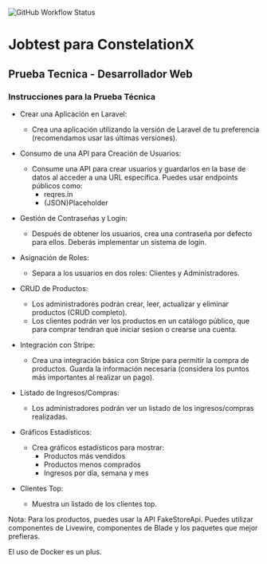 ![GitHub Workflow Status](https://img.shields.io/github/workflow/status/gbelot2003/jobtest/CI?label=build)

# Jobtest para ConstelationX
## Prueba Tecnica - Desarrollador Web

### Instrucciones para la Prueba Técnica

* Crear una Aplicación en Laravel:
    * Crea una aplicación utilizando la versión de Laravel de tu preferencia
(recomendamos usar las últimas versiones).

* Consumo de una API para Creación de Usuarios:
    * Consume una API para crear usuarios y guardarlos en la base de datos al
acceder a una URL específica. Puedes usar endpoints públicos como:
        * reqres.in
        * {JSON}Placeholder
* Gestión de Contraseñas y Login:
    * Después de obtener los usuarios, crea una contraseña por defecto para
ellos. Deberás implementar un sistema de login.

* Asignación de Roles:
    * Separa a los usuarios en dos roles: Clientes y Administradores.

* CRUD de Productos:
    * Los administradores podrán crear, leer, actualizar y eliminar productos
(CRUD completo).
    * Los clientes podrán ver los productos en un catálogo público, que para
comprar tendran que iniciar sesion o crearse una cuenta.

* Integración con Stripe:
    * Crea una integración básica con Stripe para permitir la compra de
productos. Guarda la información necesaria (considera los puntos más
importantes al realizar un pago).

* Listado de Ingresos/Compras:
    * Los administradores podrán ver un listado de los ingresos/compras
realizadas.

* Gráficos Estadísticos:
    * Crea gráficos estadísticos para mostrar:
        * Productos más vendidos
        * Productos menos comprados
        * Ingresos por día, semana y mes

* Clientes Top:
    * Muestra un listado de los clientes top.

Nota: Para los productos, puedes usar la API FakeStoreApi. Puedes utilizar
componentes de Livewire, componentes de Blade y los paquetes que mejor prefieras.

El uso de Docker es un plus.
